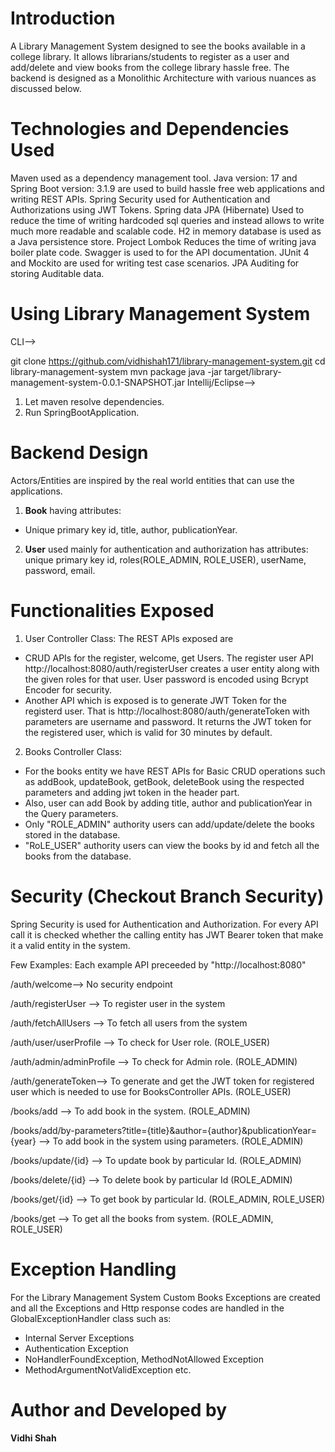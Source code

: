 # Introduction
A Library Management System designed to see the books available in a college library. It allows librarians/students to register as a user and add/delete and view books from the college library hassle free. The backend is designed as a Monolithic Architecture with various nuances as discussed below.

# Technologies and Dependencies Used
Maven used as a dependency management tool.
Java version: 17 and Spring Boot version: 3.1.9 are used to build hassle free web applications and writing REST APIs.
Spring Security used for Authentication and Authorizations using JWT Tokens.
Spring data JPA (Hibernate) Used to reduce the time of writing hardcoded sql queries and instead allows to write much more readable and scalable code.
H2 in memory database is used as a Java persistence store.
Project Lombok Reduces the time of writing java boiler plate code.
Swagger is used to for the API documentation.
JUnit 4 and Mockito are used for writing test case scenarios.
JPA Auditing for storing Auditable data.

# Using Library Management System
CLI-->

  git clone https://github.com/vidhishah171/library-management-system.git
  cd library-management-system
  mvn package 
  java -jar target/library-management-system-0.0.1-SNAPSHOT.jar
  Intellij/Eclipse-->

1. Let maven resolve dependencies.
2. Run SpringBootApplication.

# Backend Design
Actors/Entities are inspired by the real world entities that can use the applications.
1. **Book** having attributes:
- Unique primary key id, title, author, publicationYear.
2. **User** used mainly for authentication and authorization has attributes:
unique primary key id, roles(ROLE_ADMIN, ROLE_USER), userName, password, email.

# Functionalities Exposed
1. User Controller Class:
The REST APIs exposed are
- CRUD APIs for the register, welcome, get Users. The register user API http://localhost:8080/auth/registerUser creates a user entity along with the given roles for that user. User password is encoded using Bcrypt Encoder for security.
- Another API which is exposed is to generate JWT Token for the registerd user. That is http://localhost:8080/auth/generateToken with parameters are username and password.
It returns the JWT token for the registered user, which is valid for 30 minutes by default.

2. Books Controller Class:
- For the books entity we have REST APIs for Basic CRUD operations such as addBook, updateBook, getBook, deleteBook using the respected parameters and adding jwt token in the header part.
- Also, user can add Book by adding title, author and publicationYear in the Query parameters.
- Only "ROLE_ADMIN" authority users can add/update/delete the books stored in the database.
- "RoLE_USER" authority users can view the books by id and fetch all the books from the database.

# Security (Checkout Branch Security)
Spring Security is used for Authentication and Authorization. For every API call it is checked whether the calling entity has JWT Bearer token that make it a valid entity in the system.

Few Examples: Each example API preceeded by "http://localhost:8080"

/auth/welcome--> No security endpoint

/auth/registerUser --> To register user in the system

/auth/fetchAllUsers --> To fetch all users from the system

/auth/user/userProfile --> To check for User role. (ROLE_USER)

/auth/admin/adminProfile --> To check for Admin role. (ROLE_ADMIN)

/auth/generateToken--> To generate and get the JWT token for registered user which is needed to use for BooksController APIs. (ROLE_USER)

/books/add --> To add book in the system. (ROLE_ADMIN)

/books/add/by-parameters?title={title}&author={author}&publicationYear={year} --> To add book in the system using parameters. (ROLE_ADMIN)

/books/update/{id} --> To update book by particular Id. (ROLE_ADMIN)

/books/delete/{id} --> To delete book by particular Id (ROLE_ADMIN)

/books/get/{id} --> To get book by particular Id. (ROLE_ADMIN, ROLE_USER)

/books/get --> To get all the books from system. (ROLE_ADMIN, ROLE_USER)

# Exception Handling

For the Library Management System Custom Books Exceptions are created and all the Exceptions and Http response codes are handled in the GlobalExceptionHandler class such as:

- Internal Server Exceptions
- Authentication Exception
- NoHandlerFoundException, MethodNotAllowed Exception
- MethodArgumentNotValidException etc.

# Author and Developed by
**Vidhi Shah**
